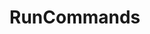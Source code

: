 # RunCommands

<include repo_url="https://github.com/foliant-docs/foliantcontrib.runcommands.git" path="README.md" sethead="2" nohead="true"></include>